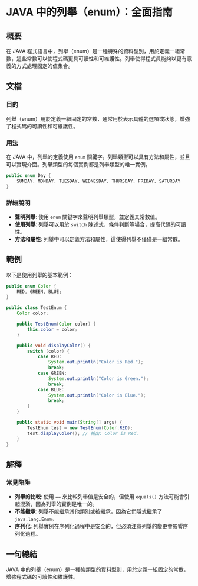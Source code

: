 <!--
Meta Description: # JAVA 中的列舉（enum）：全面指南 ## 概要 在 JAVA 程式語言中，列舉（enum）是一種特殊的資料型別，用於定義一組常數，這些常數可以使程式碼更具可讀性和可維護性。列舉使得程式員能夠以更有意義的方式處理固定的值集合。 ## 文檔 ### 目的 列舉（enum）用於定義一組固定的常數...
Meta Keywords: color, enum, java, public, red
-->

# JAVA 中的列舉（enum）：全面指南

## 概要
在 JAVA 程式語言中，列舉（enum）是一種特殊的資料型別，用於定義一組常數，這些常數可以使程式碼更具可讀性和可維護性。列舉使得程式員能夠以更有意義的方式處理固定的值集合。

## 文檔
### 目的
列舉（enum）用於定義一組固定的常數，通常用於表示具體的選項或狀態，增強了程式碼的可讀性和可維護性。

### 用法
在 JAVA 中，列舉的定義使用 `enum` 關鍵字。列舉類型可以具有方法和屬性，並且可以實現介面。列舉類型的每個實例都是列舉類型的唯一實例。

```java
public enum Day {
    SUNDAY, MONDAY, TUESDAY, WEDNESDAY, THURSDAY, FRIDAY, SATURDAY
}
```

### 詳細說明
- **聲明列舉**: 使用 `enum` 關鍵字來聲明列舉類型，並定義其常數值。
- **使用列舉**: 列舉可以用於 `switch` 陳述式、條件判斷等場合，提高代碼的可讀性。
- **方法和屬性**: 列舉中可以定義方法和屬性，這使得列舉不僅僅是一組常數。

## 範例
以下是使用列舉的基本範例：

```java
public enum Color {
    RED, GREEN, BLUE;
}

public class TestEnum {
    Color color;

    public TestEnum(Color color) {
        this.color = color;
    }

    public void displayColor() {
        switch (color) {
            case RED:
                System.out.println("Color is Red.");
                break;
            case GREEN:
                System.out.println("Color is Green.");
                break;
            case BLUE:
                System.out.println("Color is Blue.");
                break;
        }
    }

    public static void main(String[] args) {
        TestEnum test = new TestEnum(Color.RED);
        test.displayColor(); // 輸出: Color is Red.
    }
}
```

## 解釋
### 常見陷阱
- **列舉的比較**: 使用 `==` 來比較列舉值是安全的，但使用 `equals()` 方法可能會引起混淆，因為列舉的實例是唯一的。
- **不能繼承**: 列舉不能繼承其他類別或被繼承，因為它們隱式繼承了 `java.lang.Enum`。
- **序列化**: 列舉實例在序列化過程中是安全的，但必須注意列舉的變更會影響序列化過程。

## 一句總結
JAVA 中的列舉（enum）是一種強類型的資料型別，用於定義一組固定的常數，增強程式碼的可讀性和維護性。